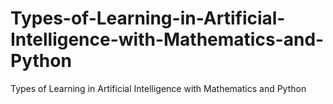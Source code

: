 # Types-of-Learning-in-Artificial-Intelligence-with-Mathematics-and-Python
Types of Learning in Artificial Intelligence with Mathematics and Python
